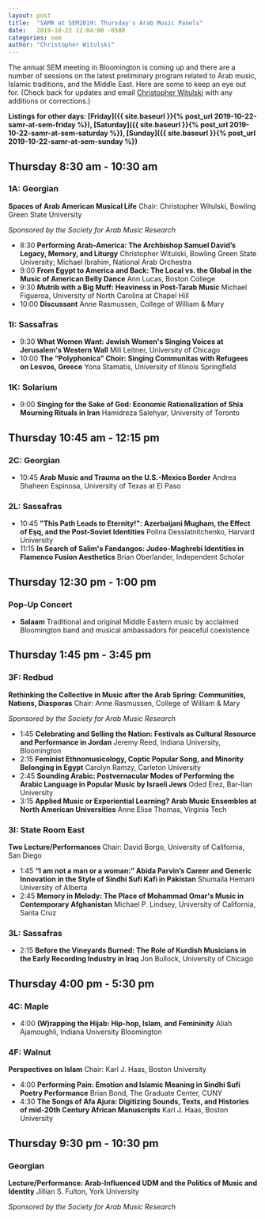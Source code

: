 ```yaml
---
layout: post
title:  "SAMR at SEM2019: Thursday's Arab Music Panels"
date:   2019-10-22 12:04:00 -0500
categories: sem
author: "Christopher Witulski"
---
```

The annual SEM meeting in Bloomington is coming up and there are a number of sessions on the latest preliminary program related to Arab music, Islamic traditions, and the Middle East. Here are some to keep an eye out for. (Check back for updates and email [Christopher Witulski](mailto:cwituls@bgsu.edu) with any additions or corrections.)

**Listings for other days: [Friday]({{ site.baseurl }}{% post_url 2019-10-22-samr-at-sem-friday %}), [Saturday]({{ site.baseurl }}{% post_url 2019-10-22-samr-at-sem-saturday %}), [Sunday]({{ site.baseurl }}{% post_url 2019-10-22-samr-at-sem-sunday %})**

## Thursday 8:30 am - 10:30 am

### 1A: Georgian

**Spaces of Arab American Musical Life** Chair: Christopher Witulski, Bowling Green State University

*Sponsored by the Society for Arab Music Research*

* 8:30 **Performing Arab-America: The Archbishop Samuel David’s Legacy, Memory, and Liturgy** Christopher Witulski, Bowling Green State University; Michael Ibrahim, National Arab Orchestra
* 9:00 **From Egypt to America and Back: The Local vs. the Global in the Music of American Belly Dance** Ann Lucas, Boston College
* 9:30 **Mutrib with a Big Muff: Heaviness in Post-Tarab Music** Michael Figueroa, University of North Carolina at Chapel Hill
* 10:00 **Discussant** Anne Rasmussen, College of William & Mary

### 1I: Sassafras

* 9:30 **What Women Want: Jewish Women's Singing Voices at Jerusalem's Western Wall** Mili Leitner, University of Chicago
* 10:00 **The “Polyphonica” Choir: Singing Communitas with Refugees on Lesvos, Greece** Yona Stamatis, University of Illinois Springfield

### 1K: Solarium

* 9:00 **Singing for the Sake of God: Economic Rationalization of Shia Mourning Rituals in Iran** Hamidreza Salehyar, University of Toronto

## Thursday 10:45 am - 12:15 pm

### 2C: Georgian

* 10:45 **Arab Music and Trauma on the U.S.-Mexico Border** Andrea Shaheen Espinosa, University of Texas at El Paso

### 2L: Sassafras

* 10:45 **"This Path Leads to Eternity!": Azerbaijani Mugham, the Effect of Eşq, and the Post-Soviet Identities** Polina Dessiatnitchenko, Harvard University
* 11:15 **In Search of Salim's Fandangos: Judeo-Maghrebi Identities in Flamenco Fusion Aesthetics** Brian Oberlander, Independent Scholar

## Thursday 12:30 pm - 1:00 pm

### Pop-Up Concert

* **Salaam** Traditional and original Middle Eastern music by acclaimed Bloomington band and musical ambassadors for peaceful coexistence

## Thursday 1:45 pm - 3:45 pm

### 3F: Redbud

**Rethinking the Collective in Music after the Arab Spring: Communities, Nations, Diasporas** Chair: Anne Rasmussen, College of William & Mary

*Sponsored by the Society for Arab Music Research*

* 1:45 **Celebrating and Selling the Nation: Festivals as Cultural Resource and Performance in Jordan** Jeremy Reed, Indiana University, Bloomington
* 2:15 **Feminist Ethnomusicology, Coptic Popular Song, and Minority Belonging in Egypt** Carolyn Ramzy, Carleton University
* 2:45 **Sounding Arabic: Postvernacular Modes of Performing the Arabic Language in Popular Music by Israeli Jews** Oded Erez, Bar-Ilan University
* 3:15 **Applied Music or Experiential Learning? Arab Music Ensembles at North American Universities** Anne Elise Thomas, Virginia Tech

### 3I: State Room East

**Two Lecture/Performances** Chair: David Borgo, University of California, San Diego

* 1:45 **“I am not a man or a woman:” Abida Parvin’s Career and Generic Innovation in the Style of Sindhi Sufi Kafi in Pakistan** Shumaila Hemani University of Alberta
* 2:45 **Memory in Melody: The Place of Mohammad Omar's Music in Contemporary Afghanistan** Michael P. Lindsey, University of California, Santa Cruz

### 3L: Sassafras

* 2:15 **Before the Vineyards Burned: The Role of Kurdish Musicians in the Early Recording Industry in Iraq** Jon Bullock, University of Chicago

## Thursday 4:00 pm - 5:30 pm

### 4C: Maple

* 4:00 **(W)rapping the Hijab: Hip-hop, Islam, and Femininity** Aliah Ajamoughli, Indiana University Bloomington

### 4F: Walnut

**Perspectives on Islam** Chair: Karl J. Haas, Boston University

* 4:00 **Performing Pain: Emotion and Islamic Meaning in Sindhi Sufi Poetry Performance** Brian Bond, The Graduate Center, CUNY
* 4:30 **The Songs of Afa Ajura: Digitizing Sounds, Texts, and Histories of mid-20th Century African Manuscripts** Karl J. Haas, Boston University

## Thursday 9:30 pm - 10:30 pm

### Georgian

**Lecture/Performance: Arab-Influenced UDM and the Politics of Music and Identity** Jillian S. Fulton, York University

*Sponsored by the Society for Arab Music Research*
